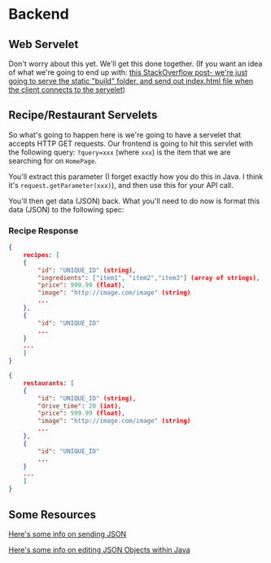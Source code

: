 # Backend

## Web Servelet
Don't worry about this yet. We'll get this done together. (If you want an idea of what we're going to end up with: [this StackOverflow post- we're just going to serve the static "build" folder, and send out index.html file when the client connects to the servelet](https://stackoverflow.com/questions/132052/servlet-for-serving-static-content))

## Recipe/Restaurant Servelets
So what's going to happen here is we're going to have a servelet that accepts HTTP GET requests. Our frontend is going to hit this servlet with the following query: `?query=xxx` (where `xxx`) is the item that we are searching for on `HomePage`.

You'll extract this parameter (I forget exactly how you do this in Java. I think it's `request.getParameter(xxx)`), and then use this for your API call.

You'll then get data (JSON) back. What you'll need to do now is format this data (JSON) to the following spec:

### Recipe Response
```json
{
	recipes: [
	{
		"id": "UNIQUE_ID" (string),
		"ingredients": ["item1", "item2","item3"] (array of strings),
		"price": 999.99 (float),
		"image": "http://image.com/image" (string)
		...
	},
	{
		"id": "UNIQUE_ID"
		...
	}
	...
	]
}
```

```json
{
	restaurants: [
	{
		"id": "UNIQUE_ID" (string),
		"drive_time": 20 (int),
		"price": 999.99 (float),
		"image": "http://image.com/image" (string)
		...
	},
	{
		"id": "UNIQUE_ID"
		...
	}
	...
	]
}
```

## Some Resources
[Here's some info on sending JSON](https://stackoverflow.com/questions/2010990/how-do-you-return-a-json-object-from-a-java-servlet)

[Here's some info on editing JSON Objects within Java](https://stackoverflow.com/questions/15334539/edit-json-fields)
